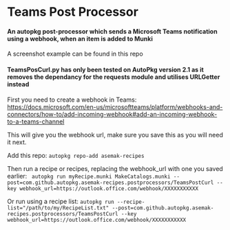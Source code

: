 # Teams Post Processor

#### An autopkg post-processor which sends a Microsoft Teams notification using a webhook, when an item is added to Munki

A screenshot example can be found in this repo

#### TeamsPosCurl.py has only been tested on AutoPkg version 2.1 as it removes the dependancy for the requests module and utilises URLGetter instead 

First you need to create a webhook in Teams: https://docs.microsoft.com/en-us/microsoftteams/platform/webhooks-and-connectors/how-to/add-incoming-webhook#add-an-incoming-webhook-to-a-teams-channel

This will give you the webhook url, make sure you save this as you will need it next.

Add this repo:
``` autopkg repo-add asemak-recipes ```

Then run a recipe or recipes, replacing the webhook_url with one you saved earlier:
``` autopkg run myRecipe.munki MakeCatalogs.munki --post=com.github.autopkg.asemak-recipes.postprocessors/TeamsPostCurl --key webhook_url=https://outlook.office.com/webhook/XXXXXXXXXXX```

Or run using a recipe list:
```autopkg run --recipe-list="/path/to/my/RecipeList.txt" --post=com.github.autopkg.asemak-recipes.postprocessors/TeamsPostCurl --key webhook_url=https://outlook.office.com/webhook/XXXXXXXXXXX```
